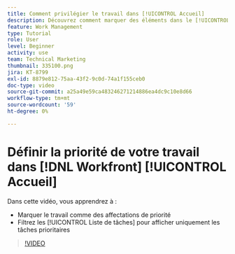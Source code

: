 ```yaml
---
title: Comment privilégier le travail dans [!UICONTROL Accueil]
description: Découvrez comment marquer des éléments dans le [!UICONTROL Liste de tâches] comme affectations de priorité sur la page d’accueil. Filtrez ensuite la liste pour afficher les tâches prioritaires dans [!DNL  Workfront].
feature: Work Management
type: Tutorial
role: User
level: Beginner
activity: use
team: Technical Marketing
thumbnail: 335100.png
jira: KT-8799
exl-id: 8879e812-75aa-43f2-9c0d-74a1f155ceb0
doc-type: video
source-git-commit: a25a49e59ca483246271214886ea4dc9c10e8d66
workflow-type: tm+mt
source-wordcount: '59'
ht-degree: 0%

---
```


# Définir la priorité de votre travail dans [!DNL Workfront] [!UICONTROL Accueil]

Dans cette vidéo, vous apprendrez à :

* Marquer le travail comme des affectations de priorité
* Filtrez les [!UICONTROL Liste de tâches] pour afficher uniquement les tâches prioritaires

>[!VIDEO](https://video.tv.adobe.com/v/335100/?quality=12&learn=on)
